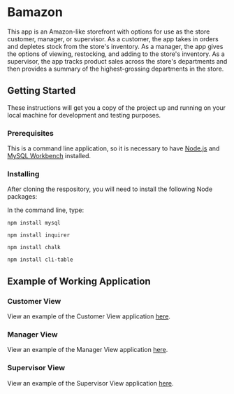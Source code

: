 # Bamazon

This app is an Amazon-like storefront with options for use as the store customer, manager, or supervisor. As a customer, the app takes in orders and depletes stock from the store's inventory. As a manager, the app gives the options of viewing, restocking, and adding to the store's inventory. As a supervisor, the app tracks product sales across the store's departments and then provides a summary of the highest-grossing departments in the store.

## Getting Started

These instructions will get you a copy of the project up and running on your local machine for development and testing purposes.

### Prerequisites

This is a command line application, so it is necessary to have [Node.js](https://nodejs.org/en/) and [MySQL Workbench](https://www.mysql.com/products/workbench/) installed.

### Installing

After cloning the respository, you will need to install the following Node packages:

In the command line, type:

```
npm install mysql
```
```
npm install inquirer
```
```
npm install chalk
```
```
npm install cli-table
```

## Example of Working Application

### Customer View
View an example of the Customer View application [here](https://drive.google.com/file/d/1ghklN4NiOyIrpiArSxu5lfp6wwjTRE4z/view).



### Manager View
View an example of the Manager View application [here](https://drive.google.com/file/d/1-KxyBVC9-BC3jXPvMNCPjLiPZ93dLGsn/view).



### Supervisor View
View an example of the Supervisor View application [here](https://drive.google.com/file/d/1jRhgLf1Od1AnhyGyvZ6mcvNybqD-DOLJ/view).
##